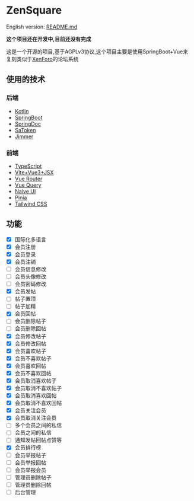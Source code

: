 # ZenSquare

English version: [README.md](README.md)

**这个项目还在开发中,目前还没有完成**

这是一个开源的项目,基于AGPLv3协议,这个项目主要是使用SpringBoot+Vue来复刻类似于[XenForo](https://xenforo.com/solutions/)的论坛系统

## 使用的技术

### 后端

- [Kotlin](https://kotlinlang.org/)
- [SpringBoot](https://spring.io/projects/spring-boot)
- [SpringDoc](https://springdoc.org/v2)
- [SaToken](https://sa-token.dev33.cn/)
- [Jimmer](https://github.com/babyfish-ct/jimmer)

### 前端

- [TypeScript](https://www.typescriptlang.org/)
- [Vite+Vue3+JSX](https://vitejs.dev/)
- [Vue Router](https://next.router.vuejs.org/)
- [Vue Query](https://tanstack.com/query/latest)
- [Naive UI](https://www.naiveui.com/)
- [Pinia](https://pinia.vuejs.org/)
- [Tailwind CSS](https://tailwindcss.com/)

## 功能

- [x] 国际化多语言
- [x] 会员注册
- [x] 会员登录
- [x] 会员注销
- [ ] 会员信息修改
- [ ] 会员头像修改
- [ ] 会员密码修改
- [x] 会员发帖
- [ ] 帖子置顶
- [ ] 帖子加精
- [x] 会员回帖
- [ ] 会员删除帖子
- [ ] 会员删除回帖
- [x] 会员修改帖子
- [x] 会员修改回帖
- [x] 会员喜欢帖子
- [x] 会员不喜欢帖子
- [x] 会员喜欢回帖
- [x] 会员不喜欢回帖
- [x] 会员取消喜欢帖子
- [x] 会员取消不喜欢帖子
- [x] 会员取消喜欢回帖
- [x] 会员取消不喜欢回帖
- [x] 会员关注会员
- [x] 会员取消关注会员
- [ ] 多个会员之间的私信
- [ ] 会员之间的私信
- [ ] 通知发帖回帖点赞等
- [x] 会员排行榜
- [ ] 会员举报帖子
- [ ] 会员举报回帖
- [ ] 会员举报会员
- [ ] 管理员删除帖子
- [ ] 管理员删除回帖
- [ ] 后台管理
